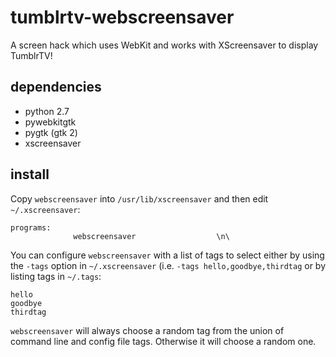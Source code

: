 tumblrtv-webscreensaver
==============

A screen hack which uses WebKit and works with XScreensaver to display TumblrTV!

dependencies
------------

 * python 2.7
 * pywebkitgtk
 * pygtk (gtk 2)
 * xscreensaver

install
-------

Copy `webscreensaver` into `/usr/lib/xscreensaver` and then edit `~/.xscreensaver`:

    programs:
                  webscreensaver                  \n\

You can configure `webscreensaver` with a list of tags to select either by using the `-tags` option in `~/.xscreensaver` (i.e. `-tags hello,goodbye,thirdtag` or by listing tags in `~/.tags`:
```
hello
goodbye
thirdtag
```


`webscreensaver` will always choose a random tag from the union of command line and config file tags.
Otherwise it will choose a random one.
